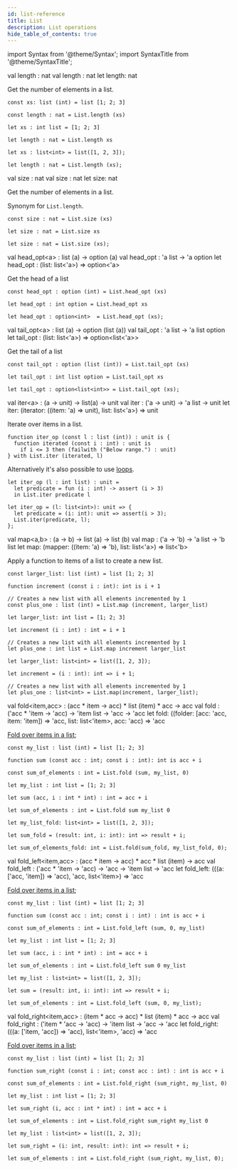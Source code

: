 ```yaml
---
id: list-reference
title: List
description: List operations
hide_table_of_contents: true
---
```


import Syntax from '@theme/Syntax';
import SyntaxTitle from '@theme/SyntaxTitle';

<SyntaxTitle syntax="pascaligo">
val length : nat
</SyntaxTitle>
<SyntaxTitle syntax="cameligo">
val length : nat
</SyntaxTitle>

<SyntaxTitle syntax="jsligo">
let length: nat
</SyntaxTitle>

Get the number of elements in a list.

<Syntax syntax="pascaligo">

```pascaligo group=lists
const xs: list (int) = list [1; 2; 3]

const length : nat = List.length (xs)
```

</Syntax>
<Syntax syntax="cameligo">

```cameligo group=lists
let xs : int list = [1; 2; 3]

let length : nat = List.length xs
```

</Syntax>

<Syntax syntax="jsligo">

```jsligo group=lists
let xs : list<int> = list([1, 2, 3]);

let length : nat = List.length (xs);
```

</Syntax>

<SyntaxTitle syntax="pascaligo">
val size : nat
</SyntaxTitle>
<SyntaxTitle syntax="cameligo">
val size : nat
</SyntaxTitle>

<SyntaxTitle syntax="jsligo">
let size: nat
</SyntaxTitle>

Get the number of elements in a list.

Synonym for `List.length`.

<Syntax syntax="pascaligo">

```pascaligo group=lists
const size : nat = List.size (xs)
```

</Syntax>
<Syntax syntax="cameligo">

```cameligo group=lists
let size : nat = List.size xs
```

</Syntax>

<Syntax syntax="jsligo">

```jsligo group=lists
let size : nat = List.size (xs);
```

</Syntax>

<SyntaxTitle syntax="pascaligo">
val head_opt&lt;a&gt; : list (a) -> option (a)
</SyntaxTitle>
<SyntaxTitle syntax="cameligo">
val head_opt : 'a list -> 'a option
</SyntaxTitle>

<SyntaxTitle syntax="jsligo">
let head_opt : (list: list&lt;'a&gt;) => option&lt;'a&gt;
</SyntaxTitle>

Get the head of a list

<Syntax syntax="pascaligo">

```pascaligo group=lists
const head_opt : option (int) = List.head_opt (xs)
```

</Syntax>
<Syntax syntax="cameligo">

```cameligo group=lists
let head_opt : int option = List.head_opt xs
```

</Syntax>

<Syntax syntax="jsligo">

```jsligo group=lists
let head_opt : option<int>  = List.head_opt (xs);
```

</Syntax>

<SyntaxTitle syntax="pascaligo">
val tail_opt&lt;a&gt; : list (a) -> option (list (a))
</SyntaxTitle>
<SyntaxTitle syntax="cameligo">
val tail_opt : 'a list -> 'a list option
</SyntaxTitle>

<SyntaxTitle syntax="jsligo">
let tail_opt : (list: list&lt;'a&gt;) => option&lt;list&lt;'a&gt;&gt;
</SyntaxTitle>

Get the tail of a list

<Syntax syntax="pascaligo">

```pascaligo group=lists
const tail_opt : option (list (int)) = List.tail_opt (xs)
```

</Syntax>
<Syntax syntax="cameligo">

```cameligo group=lists
let tail_opt : int list option = List.tail_opt xs
```

</Syntax>

<Syntax syntax="jsligo">

```jsligo group=lists
let tail_opt : option<list<int>> = List.tail_opt (xs);
```

</Syntax>

<SyntaxTitle syntax="pascaligo">
val iter&lt;a&gt; : (a -> unit) -> list(a) -> unit
</SyntaxTitle>
<SyntaxTitle syntax="cameligo">
val iter : ('a -> unit) -> 'a list -> unit
</SyntaxTitle>

<SyntaxTitle syntax="jsligo">
let iter: (iterator: ((item: 'a) => unit), list: list&lt;'a&gt;) => unit
</SyntaxTitle>

Iterate over items in a list.

<Syntax syntax="pascaligo">

```pascaligo group=lists
function iter_op (const l : list (int)) : unit is {
  function iterated (const i : int) : unit is
    if i <= 3 then (failwith ("Below range.") : unit)
} with List.iter (iterated, l)
```

Alternatively it's also possible to use [loops](../language-basics/loops.md).

</Syntax>
<Syntax syntax="cameligo">

```cameligo group=lists
let iter_op (l : int list) : unit =
  let predicate = fun (i : int) -> assert (i > 3)
  in List.iter predicate l
```

</Syntax>

<Syntax syntax="jsligo">

```jsligo group=lists
let iter_op = (l: list<int>): unit => {
  let predicate = (i: int): unit => assert(i > 3);
  List.iter(predicate, l);
};
```

</Syntax>


<SyntaxTitle syntax="pascaligo">
val map&lt;a,b&gt; : (a -> b) -> list (a) -> list (b)
</SyntaxTitle>
<SyntaxTitle syntax="cameligo">
val map : ('a -> 'b) -> 'a list -> 'b list
</SyntaxTitle>

<SyntaxTitle syntax="jsligo">
let map: (mapper: ((item: 'a) => 'b), list: list&lt;'a&gt;) => list&lt;'b&gt;
</SyntaxTitle>

Apply a function to items of a list to create a new list.

<Syntax syntax="pascaligo">

```pascaligo group=lists
const larger_list: list (int) = list [1; 2; 3]

function increment (const i : int): int is i + 1

// Creates a new list with all elements incremented by 1
const plus_one : list (int) = List.map (increment, larger_list)
```

</Syntax>
<Syntax syntax="cameligo">

```cameligo group=lists
let larger_list: int list = [1; 2; 3]

let increment (i : int) : int = i + 1

// Creates a new list with all elements incremented by 1
let plus_one : int list = List.map increment larger_list
```

</Syntax>

<Syntax syntax="jsligo">

```jsligo group=lists
let larger_list: list<int> = list([1, 2, 3]);

let increment = (i : int): int => i + 1;

// Creates a new list with all elements incremented by 1
let plus_one : list<int> = List.map(increment, larger_list);
```

</Syntax>

<SyntaxTitle syntax="pascaligo">
val fold&lt;item,acc&gt : (acc * item -> acc) * list (item) * acc -> acc
</SyntaxTitle>
<SyntaxTitle syntax="cameligo">
val fold : ('acc * 'item -> 'acc) -> 'item list -> 'acc -> 'acc
</SyntaxTitle>

<SyntaxTitle syntax="jsligo">
let fold: ((folder: [acc: &apos;acc, item: &apos;item]) => &apos;acc, list: list&lt;&apos;item&gt;, acc: &apos;acc) => &apos;acc
</SyntaxTitle>

[Fold over items in a list](../language-basics/sets-lists-tuples.md#folded-operation-over-lists);

<Syntax syntax="pascaligo">

```pascaligo group=lists
const my_list : list (int) = list [1; 2; 3]

function sum (const acc : int; const i : int): int is acc + i

const sum_of_elements : int = List.fold (sum, my_list, 0)
```

</Syntax>
<Syntax syntax="cameligo">

```cameligo group=lists
let my_list : int list = [1; 2; 3]

let sum (acc, i : int * int) : int = acc + i

let sum_of_elements : int = List.fold sum my_list 0
```

</Syntax>

<Syntax syntax="jsligo">

```jsligo group=lists2
let my_list_fold: list<int> = list([1, 2, 3]);

let sum_fold = (result: int, i: int): int => result + i;

let sum_of_elements_fold: int = List.fold(sum_fold, my_list_fold, 0);
```

</Syntax>
<SyntaxTitle syntax="pascaligo">
val fold_left&lt;item,acc&gt; : (acc * item -> acc) * acc * list (item) -> acc
</SyntaxTitle>
<SyntaxTitle syntax="cameligo">
val fold_left : ('acc * 'item -> 'acc) -> 'acc -> 'item list -> 'acc
</SyntaxTitle>

<SyntaxTitle syntax="jsligo">
let fold_left: (((a: [&apos;acc, &apos;item]) => &apos;acc), &apos;acc, list&lt;&apos;item&gt;) => &apos;acc
</SyntaxTitle>

[Fold over items in a list](../language-basics/sets-lists-tuples.md#folded-operation-over-lists);

<Syntax syntax="pascaligo">

```pascaligo group=lists
const my_list : list (int) = list [1; 2; 3]

function sum (const acc : int; const i : int) : int is acc + i

const sum_of_elements : int = List.fold_left (sum, 0, my_list)
```

</Syntax>
<Syntax syntax="cameligo">

```cameligo group=lists
let my_list : int list = [1; 2; 3]

let sum (acc, i : int * int) : int = acc + i

let sum_of_elements : int = List.fold_left sum 0 my_list
```

</Syntax>

<Syntax syntax="jsligo">

```jsligo group=lists3
let my_list : list<int> = list([1, 2, 3]);

let sum = (result: int, i: int): int => result + i;

let sum_of_elements : int = List.fold_left (sum, 0, my_list);
```

</Syntax>

<SyntaxTitle syntax="pascaligo">
val fold_right&lt;item,acc&gt; : (item * acc -> acc) * list (item) * acc -> acc
</SyntaxTitle>
<SyntaxTitle syntax="cameligo">
val fold_right : ('item * 'acc -> 'acc) -> 'item list -> 'acc -> 'acc
</SyntaxTitle>

<SyntaxTitle syntax="jsligo">
let fold_right: (((a: [&apos;item, &apos;acc]) => &apos;acc), list&lt;&apos;item&gt;, &apos;acc) => &apos;acc
</SyntaxTitle>

[Fold over items in a list](../language-basics/sets-lists-tuples.md#folded-operation-over-lists);

<Syntax syntax="pascaligo">

```pascaligo group=lists
const my_list : list (int) = list [1; 2; 3]

function sum_right (const i : int; const acc : int) : int is acc + i

const sum_of_elements : int = List.fold_right (sum_right, my_list, 0)
```

</Syntax>
<Syntax syntax="cameligo">

```cameligo group=lists
let my_list : int list = [1; 2; 3]

let sum_right (i, acc : int * int) : int = acc + i

let sum_of_elements : int = List.fold_right sum_right my_list 0
```

</Syntax>

<Syntax syntax="jsligo">

```jsligo group=lists
let my_list : list<int> = list([1, 2, 3]);

let sum_right = (i: int, result: int): int => result + i;

let sum_of_elements : int = List.fold_right (sum_right, my_list, 0);
```

</Syntax>
